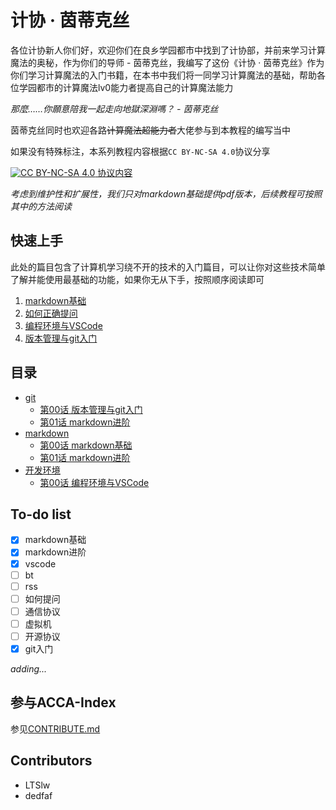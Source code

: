 # 计协 · 茵蒂克丝

各位计协新人你们好，欢迎你们在良乡学园都市中找到了计协部，并前来学习计算魔法的奥秘，作为你们的导师 - 茵蒂克丝，我编写了这份《计协 · 茵蒂克丝》作为你们学习计算魔法的入门书籍，在本书中我们将一同学习计算魔法的基础，帮助各位学园都市的计算魔法lv0能力者提高自己的计算魔法能力

*那麼……你願意陪我一起走向地獄深淵嗎？ - 茵蒂克丝*

茵蒂克丝同时也欢迎各路~~计算魔法超能力者~~大佬参与到本教程的编写当中

如果没有特殊标注，本系列教程内容根据`CC BY-NC-SA 4.0`协议分享

[![CC BY-NC-SA 4.0](https://i.creativecommons.org/l/by-nc-sa/4.0/88x31.png) 协议内容](https://creativecommons.org/licenses/by-nc-sa/4.0/)

*考虑到维护性和扩展性，我们只对markdown基础提供pdf版本，后续教程可按照其中的方法阅读*

## 快速上手

此处的篇目包含了计算机学习绕不开的技术的入门篇目，可以让你对这些技术简单了解并能使用最基础的功能，如果你无从下手，按照顺序阅读即可

1. [markdown基础](markdown/第00话%20markdown基础.md)
2. [如何正确提问](如何正确提问.md)
3. [编程环境与VSCode](开发环境/第00话%20编程环境与VSCode.md)
4. [版本管理与git入门](git/第00话%20版本管理与git入门.md)

## 目录

- [git](git)
  - [第00话 版本管理与git入门](git/第00话%20版本管理与git入门.md)
  - [第01话 markdown进阶](git/第01话%20项目维护与github.md)
- [markdown](markdown)
  - [第00话 markdown基础](markdown/第00话%20markdown基础.md)
  - [第01话 markdown进阶](markdown/第01话%20markdown进阶.md)
- [开发环境](开发环境)
  - [第00话 编程环境与VSCode](开发环境/第00话%20编程环境与VSCode.md)

## To-do list

- [x] markdown基础
- [x] markdown进阶
- [x] vscode
- [ ] bt
- [ ] rss
- [ ] 如何提问
- [ ] 通信协议
- [ ] 虚拟机
- [ ] 开源协议
- [x] git入门

*adding...*

## 参与ACCA-Index

参见[CONTRIBUTE.md](CONTRIBUTE.md)

## Contributors

- LTSlw
- dedfaf
